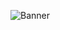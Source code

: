 ![Banner]([https://drive.google.com/file/d/1xalihoaWM7QgVRiNl7bhDfdemL95udXc/view?usp=sharing](https://drive.google.com/file/d/1xalihoaWM7QgVRiNl7bhDfdemL95udXc/view?usp=sharing))

<!--
**kesavan2252/kesavan2252** is a ✨ _special_ ✨ repository because its `README.md` (this file) appears on your GitHub profile.

Here are some ideas to get you started:

- 🔭 I’m currently working on ...
- 🌱 I’m currently learning ...
- 👯 I’m looking to collaborate on ...
- 🤔 I’m looking for help with ...
- 💬 Ask me about ...
- 📫 How to reach me: ...
- 😄 Pronouns: ...
- ⚡ Fun fact: ...
-->
